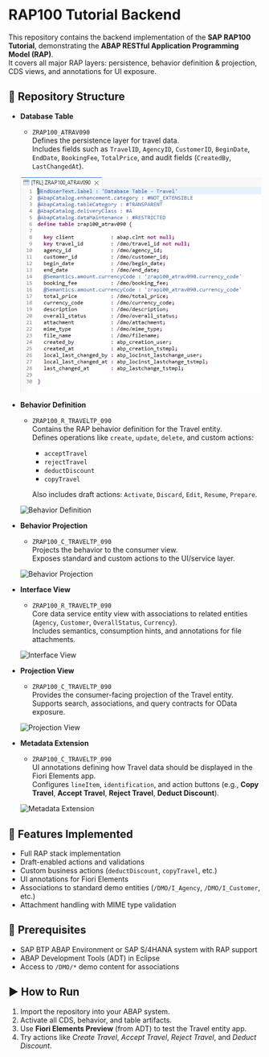 # RAP100 Tutorial Backend
This repository contains the backend implementation of the **SAP RAP100 Tutorial**, demonstrating the **ABAP RESTful Application Programming Model (RAP)**.  
It covers all major RAP layers: persistence, behavior definition & projection, CDS views, and annotations for UI exposure.

## 📂 Repository Structure
- **Database Table**
  - `ZRAP100_ATRAV090`  
    Defines the persistence layer for travel data.  
    Includes fields such as `TravelID`, `AgencyID`, `CustomerID`, `BeginDate`, `EndDate`, `BookingFee`, `TotalPrice`, and audit fields (`CreatedBy`, `LastChangedAt`).

  ![Database Table](DB%20Table.png)

- **Behavior Definition**
  - `ZRAP100_R_TRAVELTP_090`  
    Contains the RAP behavior definition for the Travel entity.  
    Defines operations like `create`, `update`, `delete`, and custom actions:  
    - `acceptTravel`  
    - `rejectTravel`  
    - `deductDiscount`  
    - `copyTravel`  

    Also includes draft actions: `Activate`, `Discard`, `Edit`, `Resume`, `Prepare`.

  ![Behavior Definition](img/Behavior%20definition.png)

- **Behavior Projection**
  - `ZRAP100_C_TRAVELTP_090`  
    Projects the behavior to the consumer view.  
    Exposes standard and custom actions to the UI/service layer.

  ![Behavior Projection](img/Behavior%20projection.png)

- **Interface View**
  - `ZRAP100_R_TRAVELTP_090`  
    Core data service entity view with associations to related entities (`Agency`, `Customer`, `OverallStatus`, `Currency`).  
    Includes semantics, consumption hints, and annotations for file attachments.

  ![Interface View](img/Interface%20view.png)

- **Projection View**
  - `ZRAP100_C_TRAVELTP_090`  
    Provides the consumer-facing projection of the Travel entity.  
    Supports search, associations, and query contracts for OData exposure.

  ![Projection View](img/Projection%20view.png)

- **Metadata Extension**
  - `ZRAP100_C_TRAVELTP_090`  
    UI annotations defining how Travel data should be displayed in the Fiori Elements app.  
    Configures `lineItem`, `identification`, and action buttons (e.g., **Copy Travel**, **Accept Travel**, **Reject Travel**, **Deduct Discount**).

  ![Metadata Extension](img/Metdata%20extension.png)

## 🚀 Features Implemented
- Full RAP stack implementation
- Draft-enabled actions and validations
- Custom business actions (`deductDiscount`, `copyTravel`, etc.)
- UI annotations for Fiori Elements
- Associations to standard demo entities (`/DMO/I_Agency`, `/DMO/I_Customer`, etc.)
- Attachment handling with MIME type validation

## 📘 Prerequisites
- SAP BTP ABAP Environment or SAP S/4HANA system with RAP support
- ABAP Development Tools (ADT) in Eclipse
- Access to `/DMO/*` demo content for associations

## ▶️ How to Run
1. Import the repository into your ABAP system.
2. Activate all CDS, behavior, and table artifacts.
3. Use **Fiori Elements Preview** (from ADT) to test the Travel entity app.
4. Try actions like *Create Travel*, *Accept Travel*, *Reject Travel*, and *Deduct Discount*.



